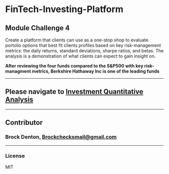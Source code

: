 # FinTech-Investing-Platform

Module Challenge 4
---
Create a platform that clients can use as a one-stop shop to evaluate portolio options that best fit clients profiles based on key risk-management metrics: the daily returns, standard deviations, sharpe ratios, and betas. The analysis is a demonstration of what clients can expect to gain insight on. 

**After reviewing the four funds compared to the S&P500 with key risk-managment metrics, Berkshire Hathaway Inc is one of the leading funds**

---
## Please navigate to [Investment Quantitative Analysis](https://github.com/Brock-Denton/FinTech-Investing-Platform/blob/main/risk_return_analysis.ipynb)
---
## Contributor
### Brock Denton, Brockchecksmail@gmail.com 
---
### License 
MIT 
